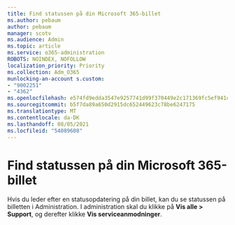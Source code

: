 ```yaml
---
title: Find statussen på din Microsoft 365-billet
ms.author: pebaum
author: pebaum
manager: scotv
ms.audience: Admin
ms.topic: article
ms.service: o365-administration
ROBOTS: NOINDEX, NOFOLLOW
localization_priority: Priority
ms.collection: Adm_O365
munlocking-an-account s.custom:
- "9002251"
- "4362"
ms.openlocfilehash: e574fd9edda3547e9257741d99f370449e2c171369fc5ef941cadc4e70060f0d
ms.sourcegitcommit: b5f7da89a650d2915dc652449623c78be6247175
ms.translationtype: MT
ms.contentlocale: da-DK
ms.lasthandoff: 08/05/2021
ms.locfileid: "54089608"
---
```

# <a name="find-the-status-of-your-microsoft-365-ticket"></a>Find statussen på din Microsoft 365-billet

Hvis du leder efter en statusopdatering på din billet, kan du se statussen på billetten i Administration. I administration skal du klikke på **Vis alle > Support**, og derefter klikke **Vis serviceanmodninger**.
